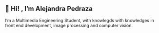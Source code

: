 ## 👋 Hi! , I’m Alejandra Pedraza
I’m a Multimedia Engineering Student, with knowlegds with knowledges in front end development, image processing and computer vision.

<!---
Alejandra230301/Alejandra230301 is a ✨ special ✨ repository because its `README.md` (this file) appears on your GitHub profile.
You can click the Preview link to take a look at your changes.
--->
